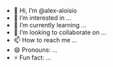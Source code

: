 - 👋 Hi, I’m @alex-aloisio
- 👀 I’m interested in ...
- 🌱 I’m currently learning ...
- 💞️ I’m looking to collaborate on ...
- 📫 How to reach me ...
- 😄 Pronouns: ...
- ⚡ Fun fact: ...

<!---
alex-aloisio/alex-aloisio is a ✨ special ✨ repository because its `README.md` (this file) appears on your GitHub profile.
You can click the Preview link to take a look at your changes.
--->
